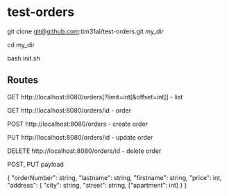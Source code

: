 # test-orders

git clone git@github.com:tim31al/test-orders.git my_dir

cd my_dir

bash init.sh

## Routes

GET http://localhost:8080/orders[?limit=int[&offset=int]] - list

GET http://localhost:8080/orders/id - order

POST http://localhost:8080/orders - create order

PUT http://localhost:8080/orders/id - update order

DELETE http://localhost:8080/orders/id - delete order

POST, PUT payload

{
    "orderNumber": string,
    "lastname": string,
    "firstname": string,
    "price": int,
    "address": {
        "city": string,
        "street": string,
        ["apartment": int]
    }
}
